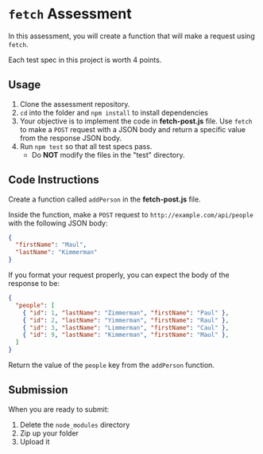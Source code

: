 # `fetch` Assessment

In this assessment, you will create a function that will make a request using
`fetch`.

Each test spec in this project is worth 4 points.

## Usage

1. Clone the assessment repository.
2. `cd` into the folder and `npm install` to install dependencies
3. Your objective is to implement the code in **fetch-post.js** file. Use
   `fetch` to make a `POST` request with a JSON body and return a specific value
   from the response JSON body.
4. Run `npm test` so that all test specs pass.
   - Do **NOT** modify the files in the "test" directory.

## Code Instructions

Create a function called `addPerson` in the **fetch-post.js** file.

Inside the function, make a `POST` request to `http://example.com/api/people`
with the following JSON body:

```json
{
  "firstName": "Maul",
  "lastName": "Kimmerman"
}
```

If you format your request properly, you can expect the body of the response to
be:

```json
{
  "people": [
    { "id": 1, "lastName": "Zimmerman", "firstName": "Paul" },
    { "id": 2, "lastName": "Yimmerman", "firstName": "Raul" },
    { "id": 3, "lastName": "Limmerman", "firstName": "Caul" },
    { "id": 9, "lastName": "Kimmerman", "firstName": "Maul" },
  ]
}
```

Return the value of the `people` key from the `addPerson` function.

## Submission

When you are ready to submit:

1. Delete the `node_modules` directory
2. Zip up your folder
3. Upload it

[https://github.com/appacademy/assessment-for-week-08-v2-version-a-fetch]: https://github.com/appacademy/assessment-for-week-08-v2-version-a-fetch
